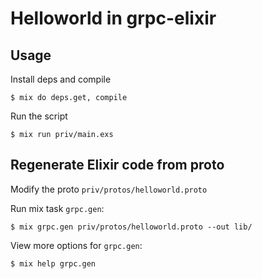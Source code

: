 # Helloworld in grpc-elixir

## Usage

Install deps and compile

```shell
$ mix do deps.get, compile
```

Run the script

```shell
$ mix run priv/main.exs
```

## Regenerate Elixir code from proto

Modify the proto `priv/protos/helloworld.proto`

Run mix task `grpc.gen`:

```shell
$ mix grpc.gen priv/protos/helloworld.proto --out lib/
```

View more options for `grpc.gen`:

```shell
$ mix help grpc.gen
```
